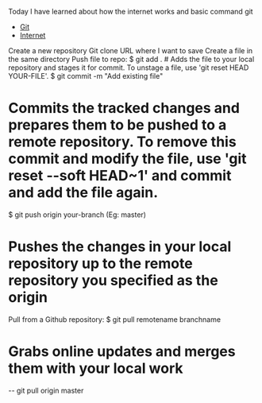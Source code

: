 Today I have learned about how the internet works and basic command git

- [Git](https://www.beautiful.ai/player/-MKnNbA1PhusbO8ALVQn/FTW102-Git-and-Github)
- [Internet](https://www.beautiful.ai/player/-MKrfDomcrZMtVsJXWzQ/FTW101-Intro-Web)

Create a new repository
Git clone URL where I want to save
Create a file in the same directory
Push file to repo: 
   $ git add . # Adds the file to your local repository and stages it for commit. To unstage a file, use 'git reset HEAD YOUR-FILE'.
   $ git commit -m "Add existing file"
  # Commits the tracked changes and prepares them to be pushed to a remote repository. To remove this commit and modify the file, use 'git reset --soft HEAD~1' and commit and add the file again.
  $ git push origin your-branch (Eg: master)
  # Pushes the changes in your local repository up to the remote repository you specified as the origin

Pull from a Github repository:
  $ git pull remotename branchname
  # Grabs online updates and merges them with your local work
  
  -- git pull origin master


